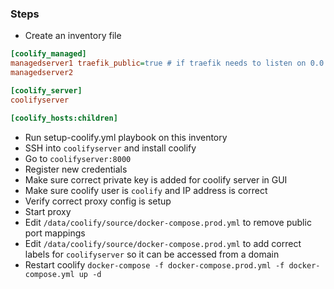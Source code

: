 ### Steps

- Create an inventory file
```ini
[coolify_managed]
managedserver1 traefik_public=true # if traefik needs to listen on 0.0.0.0
managedserver2

[coolify_server]
coolifyserver

[coolify_hosts:children]
```

- Run setup-coolify.yml playbook on this inventory
- SSH into `coolifyserver` and install coolify
- Go to `coolifyserver:8000`
- Register new credentials
- Make sure correct private key is added for coolify server in GUI
- Make sure coolify user is `coolify` and IP address is correct
- Verify correct proxy config is setup
- Start proxy
- Edit `/data/coolify/source/docker-compose.prod.yml` to remove public port mappings
- Edit `/data/coolify/source/docker-compose.prod.yml` to add correct labels for `coolifyserver` so it can be accessed from a domain
- Restart coolify
`docker-compose -f docker-compose.prod.yml -f docker-compose.yml up -d`

